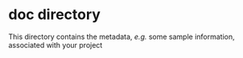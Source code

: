# doc directory
This directory contains the metadata, _e.g._ some sample information, associated with your project
